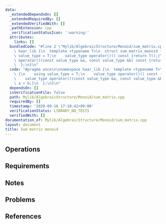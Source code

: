 ```yaml
---
data:
  _extendedDependsOn: []
  _extendedRequiredBy: []
  _extendedVerifiedWith: []
  _pathExtension: cpp
  _verificationStatusIcon: ':warning:'
  attributes:
    links: []
  bundledCode: "#line 2 \"Mylib/AlgebraicStructure/Monoid/sum_matrix.cpp\"\n\nnamespace\
    \ haar_lib {\n  template <typename T>\n  struct sum_matrix_monoid {\n    using\
    \ value_type = T;\n    value_type operator()() const {return T();}\n    value_type\
    \ operator()(const value_type &a, const value_type &b) const {return a + b;}\n\
    \  };\n}\n"
  code: "#pragma once\n\nnamespace haar_lib {\n  template <typename T>\n  struct sum_matrix_monoid\
    \ {\n    using value_type = T;\n    value_type operator()() const {return T();}\n\
    \    value_type operator()(const value_type &a, const value_type &b) const {return\
    \ a + b;}\n  };\n}\n"
  dependsOn: []
  isVerificationFile: false
  path: Mylib/AlgebraicStructure/Monoid/sum_matrix.cpp
  requiredBy: []
  timestamp: '2020-09-16 17:10:42+09:00'
  verificationStatus: LIBRARY_NO_TESTS
  verifiedWith: []
documentation_of: Mylib/AlgebraicStructure/Monoid/sum_matrix.cpp
layout: document
title: Sum matrix monoid
---
```


## Operations

## Requirements

## Notes

## Problems

## References
